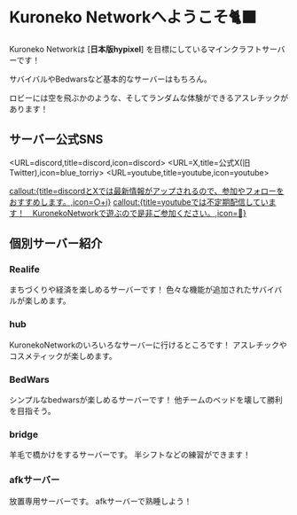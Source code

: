 #  **Kuroneko Networkへようこそ🐈‍⬛** 

Kuroneko Networkは [**日本版hypixel**] を目標にしているマインクラフトサーバーです！

サバイバルやBedwarsなど基本的なサーバーはもちろん。　

ロビーには空を飛ぶかのような、そしてランダムな体験ができるアスレチックがあります！


## サーバー公式SNS
<URL=discord,title=discord,icon=discord> <URL=X,title=公式X(旧Twitter),icon=blue_torriy> <URL=youtube,title=youtube,icon=youtube>

<callout:{title=discordとXでは最新情報がアップされるので、参加やフォローをおすすめします。,icon=○+i}>
<callout:{title=youtubeでは不定期配信しています！　KuronekoNetworkで遊ぶので是非ご参加ください。,icon=🔴}>

## 個別サーバー紹介

### Realife
まちづくりや経済を楽しめるサーバーです！
色々な機能が追加されたサバイバルが楽しめます。

### hub
KuronekoNetworkのいろいろなサーバーに行けるところです！
アスレチックやコスメティックが楽しめます。

### BedWars
シンプルなbedwarsが楽しめるサーバーです！
他チームのベッドを壊して勝利を目指そう。

### bridge
羊毛で橋かけをするサーバーです。
半シフトなどの練習ができます！

### afkサーバー
放置専用サーバーです。
afkサーバーで熟睡しよう！
